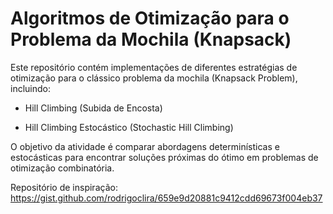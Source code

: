 # Algoritmos de Otimização para o Problema da Mochila (Knapsack)

Este repositório contém implementações de diferentes estratégias de otimização para o clássico problema da mochila (Knapsack Problem), incluindo:

- Hill Climbing (Subida de Encosta)

- Hill Climbing Estocástico (Stochastic Hill Climbing)

O objetivo da atividade é comparar abordagens determinísticas e estocásticas para encontrar soluções próximas do ótimo em problemas de otimização combinatória.

Repositório de inspiração: https://gist.github.com/rodrigoclira/659e9d20881c9412cdd69673f004eb37
